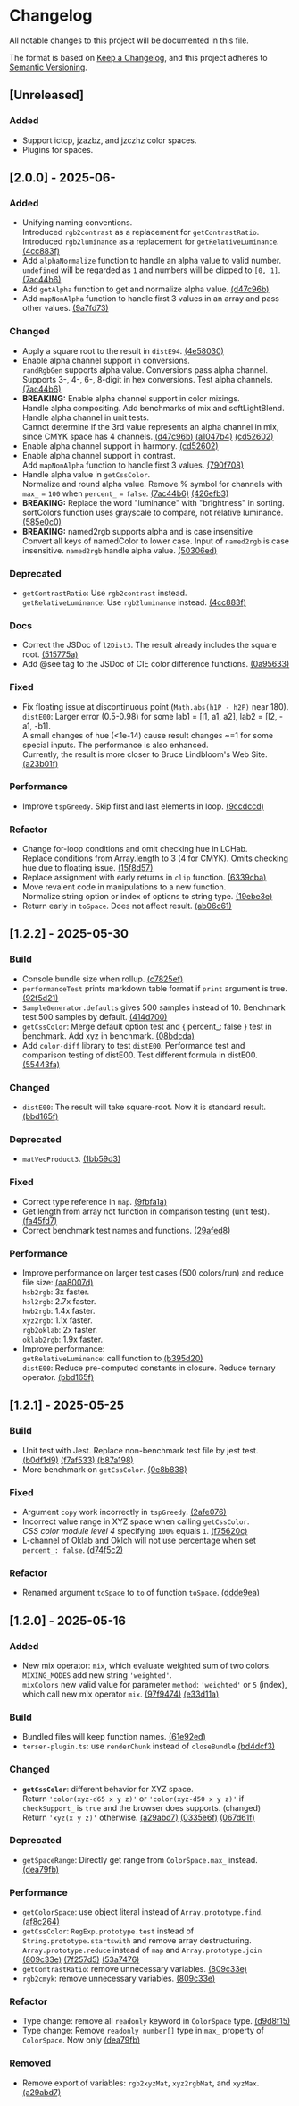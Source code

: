 # Changelog

All notable changes to this project will be documented in this file.

The format is based on [Keep a Changelog](https://keepachangelog.com/en/1.1.0/),
and this project adheres to [Semantic Versioning](https://semver.org/spec/v2.0.0.html).

## [Unreleased]

### Added

- Support ictcp, jzazbz, and jzczhz color spaces.
- Plugins for spaces.

## [2.0.0] - 2025-06-

### Added

- Unifying naming conventions.<br/>
  Introduced `rgb2contrast` as a replacement for `getContrastRatio`.<br/>
  Introduced `rgb2luminance` as a replacement for `getRelativeLuminance`. [(4cc883f)](https://github.com/johnny95731/color-utils/commit/4cc883f4202a427bfe6d5f64f85d20410f5062b1)
- Add `alphaNormalize` function to handle an alpha value to valid number.
  `undefined` will be regarded as `1` and numbers will be clipped to `[0, 1]`. [(7ac44b6)](https://github.com/johnny95731/color-utils/commit/7ac44b65abd7a929f6a2644a6761cd0d82d2eac5)
- Add `getAlpha` function to get and normalize alpha value. [(d47c96b)](https://github.com/johnny95731/color-utils/commit/d47c96b38fa42cb58b162ca09a36c248197fdab8)
- Add `mapNonAlpha` function to handle first 3 values in an array and pass other values. [(9a7fd73)](https://github.com/johnny95731/color-utils/commit/9a7fd7306414bbf5667f42bbc903511e7c60a1b0)

### Changed

- Apply a square root to the result in `distE94`. [(4e58030)](https://github.com/johnny95731/color-utils/commit/4e580301429ad2e6504bf3255179e732ab5d8a8d)
- Enable alpha channel support in conversions.<br/>
  `randRgbGen` supports alpha value. Conversions pass alpha channel. Supports 3-, 4-, 6-, 8-digit in hex conversions. Test alpha channels. [(7ac44b6)](https://github.com/johnny95731/color-utils/commit/7ac44b65abd7a929f6a2644a6761cd0d82d2eac5)
- **BREAKING:** Enable alpha channel support in color mixings.<br/>
  Handle alpha compositing. Add benchmarks of mix and softLightBlend. Handle alpha channel in unit tests.<br/>
  Cannot determine if the 3rd value represents an alpha channel in mix, since CMYK space has 4 channels. [(d47c96b)](https://github.com/johnny95731/color-utils/commit/d47c96b38fa42cb58b162ca09a36c248197fdab8) [(a1047b4)](https://github.com/johnny95731/color-utils/commit/a1047b4f66b4d22bf015db2d533adb7f20b506e3) [(cd52602)](https://github.com/johnny95731/color-utils/commit/cd52602144d04735c9863466b84e4717abe6509b)
- Enable alpha channel support in harmony. [(cd52602)](https://github.com/johnny95731/color-utils/commit/cd52602144d04735c9863466b84e4717abe6509b)
- Enable alpha channel support in contrast.<br/>
  Add `mapNonAlpha` function to handle first 3 values. [(790f708)](https://github.com/johnny95731/color-utils/commit/790f708789f7f8294d6a59e5a173f97c9050e8bc)
- Handle alpha value in `getCssColor`.<br/>
  Normalize and round alpha value. Remove % symbol for channels with `max_` = `100` when `percent_` = `false`. [(7ac44b6)](https://github.com/johnny95731/color-utils/commit/7ac44b65abd7a929f6a2644a6761cd0d82d2eac5) [(426efb3)](https://github.com/johnny95731/color-utils/commit/426efb3d8bda02bcc4261790603954121b7fee11)
- **BREAKING:** Replace the word "luminance" with "brightness" in sorting.<br/>
  sortColors function uses grayscale to compare, not relative luminance. [(585e0c0)](https://github.com/johnny95731/color-utils/585e0c0b3c382d9d1582979f974b7c770a64017a)
- **BREAKING:** named2rgb supports alpha and is case insensitive<br/>
  Convert all keys of namedColor to lower case. Input of `named2rgb` is case insensitive. `named2rgb` handle alpha value. [(50306ed)](https://github.com/johnny95731/color-utils/50306ed94d91642c267a486fd08ad1c103b3212d)

### Deprecated

- `getContrastRatio`: Use `rgb2contrast` instead. <br/>
  `getRelativeLuminance`: Use `rgb2luminance` instead. [(4cc883f)](https://github.com/johnny95731/color-utils/commit/4cc883f4202a427bfe6d5f64f85d20410f5062b1)

### Docs

- Correct the JSDoc of `l2Dist3`. The result already includes the square root. [(515775a)](https://github.com/johnny95731/color-utils/commit/515775ab0ab376416478b3034bc3b5724892d7a5)
- Add @see tag to the JSDoc of CIE color difference functions. [(0a95633)](https://github.com/johnny95731/color-utils/commit/0a95633bb23a78b5c1e8658a595601a99fda2f81)

### Fixed

- Fix floating issue at discontinuous point (`Math.abs(h1P - h2P)` near 180).<br/>
   `distE00`: Larger error (0.5-0.98) for some lab1 = [l1, a1, a2], lab2 = [l2, -a1, -b1].<br/>
  A small changes of hue (<1e-14) cause result changes ~=1 for some special inputs. The performance is also enhanced.<br/>
  Currently, the result is more closer to Bruce Lindbloom's Web Site. [(a23b01f)](https://github.com/johnny95731/color-utils/commit/a23b01f3f0a0e4e7a1115b42a7654a227beeb14f)

### Performance

- Improve `tspGreedy`. Skip first and last elements in loop. [(9ccdccd)](https://github.com/johnny95731/color-utils/commit/9ccdccd8a94cfdba4d454696ece175cfc8b6efb8)

### Refactor

- Change for-loop conditions and omit checking hue in LCHab. <br/>
  Replace conditions from Array.length to 3 (4 for CMYK). Omits checking hue due to floating issue. [(15f8d57)](https://github.com/johnny95731/color-utils/commit/15f8d5700fdfc056f25d631c475f17122646cf08)
- Replace assignment with early returns in `clip` function. [(6339cba)](https://github.com/johnny95731/color-utils/commit/6339cbaa89291941bd316bc9b38b9c7c9c143bdc)
- Move revalent code in manipulations to a new function. <br/>
  Normalize string option or index of options to string type. [(19ebe3e)](https://github.com/johnny95731/color-utils/commit/19ebe3eed3dc1a79ba4a05facce22cb34c74a368)
- Return early in `toSpace`. Does not affect result. [(ab06c61)](https://github.com/johnny95731/color-utils/commit/ab06c611822c75ceb0bd4e50c87afcafcfbb3452)

## [1.2.2] - 2025-05-30

### Build

- Console bundle size when rollup. [(c7825ef)](https://github.com/johnny95731/color-utils/commit/c7825ef957c10dc18188ee2f14d8018d6c0e3aca)
- `performanceTest` prints markdown table format if `print` argument is true. [(92f5d21)](https://github.com/johnny95731/color-utils/commit/92f5d2124520f866553fe9355c28aa7269fd9006)
- `SampleGenerator.defaults` gives 500 samples instead of 10. Benchmark test 500 samples by default. [(414d700)](https://github.com/johnny95731/color-utils/commit/414d700f5736b8d094746c900cc7f1b8929730dd)
- `getCssColor`: Merge default option test and { percent_: false } test in benchmark. Add xyz in benchmark. [(08bdcda)](https://github.com/johnny95731/color-utils/commit/08bdcda8bb6e165a174f55debfe40ca75e901886)
- Add `color-diff` library to test `distE00`. Performance test and comparison testing of distE00. Test different formula in distE00. [(55443fa)](https://github.com/johnny95731/color-utils/commit/55443faa6fd827e5365a3d31bc9ce3e409ff5e8d)

### Changed

- `distE00`: The result will take square-root. Now it is standard result. [(bbd165f)](https://github.com/johnny95731/color-utils/commit/bbd165f799ca440611cf42d5dab29016b158c31a)

### Deprecated

- `matVecProduct3`. [(1bb59d3)](https://github.com/johnny95731/color-utils/commit/1bb59d3e89632861ec3512484bfc3e5d551d9568)

### Fixed

- Correct type reference in `map`. [(9fbfa1a)](https://github.com/johnny95731/color-utils/commit/9fbfa1a7aa3f108aff51132e0f70a9e7b4685020)
- Get length from array not function in comparison testing (unit test). [(fa45fd7)](https://github.com/johnny95731/color-utils/commit/fa45fd7fac57eef6fc727ce581bd6e10ad5aa407)
- Correct benchmark test names and functions. [(29afed8)](https://github.com/johnny95731/color-utils/commit/29afed8f466f268a0ce3da6cc292729a7caf4feb)

### Performance

- Improve performance on larger test cases (500 colors/run) and reduce file size: [(aa8007d)](https://github.com/johnny95731/color-utils/commit/aa8007dc4df0bfdf7283a824ae82f963732192bb) <br/>
  `hsb2rgb`: 3x faster.<br/>
  `hsl2rgb`: 2.7x faster.<br/>
  `hwb2rgb`: 1.4x faster.<br/>
  `xyz2rgb`: 1.1x faster.<br/>
  `rgb2oklab`: 2x faster.<br/>
  `oklab2rgb`: 1.9x faster.
- Improve performance:<br/>
  `getRelativeLuminance`: call function to  [(b395d20)](https://github.com/johnny95731/color-utils/commit/b395d20c3ebbbf0c6330e2c4bc6550bc348ea7d0)<br/>
  `distE00`: Reduce pre-computed constants in closure. Reduce ternary operator. [(bbd165f)](https://github.com/johnny95731/color-utils/commit/bbd165f799ca440611cf42d5dab29016b158c31a)

## [1.2.1] - 2025-05-25

### Build

- Unit test with Jest. Replace non-benchmark test file by jest test. [(b0df1d9)](https://github.com/johnny95731/color-utils/commit/b0df1d94f39ee1e3de73ccd5f514c2a4403e0617) [(f7af533)](https://github.com/johnny95731/color-utils/commit/f7af533fd43712e11816d504ff92325abe2b213a) [(b87a198)](https://github.com/johnny95731/color-utils/commit/b87a198f03bdabae5c89309962431217aaaaba79)
- More benchmark on `getCssColor`. [(0e8b838)](https://github.com/johnny95731/color-utils/commit/0e8b83832693c6432639225f39f3e4ed45bf4f9a)

### Fixed

- Argument `copy` work incorrectly in `tspGreedy`. [(2afe076)](https://github.com/johnny95731/color-utils/commit/2afe0762c41a9343d9c059c75978ae6c0140fd4b)
- Incorrect value range in XYZ space when calling `getCssColor`.<br/>
  *CSS color module level 4* specifying `100%` equals `1`. [(f75620c)](https://github.com/johnny95731/color-utils/commit/f75620c7458dbc00c0d4c6bc8cd930f453de070f)<br/>
- L-channel of Oklab and Oklch will not use percentage when set `percent_: false`. [(d74f5c2)](https://github.com/johnny95731/color-utils/commit/d74f5c29c3172f2d572337f6e6e56ac55ef3ee3b)<br/>

### Refactor

- Renamed argument `toSpace` to `to` of function `toSpace`. [(ddde9ea)](https://github.com/johnny95731/color-utils/commit/ddde9ea8bfa6444c05c755e1710f6722e7388e21)

## [1.2.0] - 2025-05-16

### Added

- New mix operator: `mix`, which evaluate weighted sum of two colors.<br/>
  `MIXING_MODES` add new string `'weighted'`.<br/>
  `mixColors` new valid value for parameter `method`: `'weighted'` or `5` (index),<br/>
  which call new mix operator `mix`. [(97f9474)](https://github.com/johnny95731/color-utils/commit/97f9474e4908b8b6b07382c90519d83ba0e570cf) [(e33d11a)](https://github.com/johnny95731/color-utils/commit/e33d11adbe7b6cb1f672a330a8982003979faf9d)

### Build

- Bundled files will keep function names. [(61e92ed)](https://github.com/johnny95731/color-utils/commit/61e92ed57f2e3a6ba08fbc09b15bd87e79b8a807)
- `terser-plugin.ts`: use `renderChunk` instead of `closeBundle` [(bd4dcf3)](https://github.com/johnny95731/color-utils/commit/bd4dcf33d47c793a6f4650b990d600c8da1b3d0f)

### Changed

- **`getCssColor`**: different behavior for XYZ space.<br/>
  Return `'color(xyz-d65 x y z)'` or `'color(xyz-d50 x y z)'` if `checkSupport_` is `true` and the browser does supports. (changed)<br/>
  Return `'xyz(x y z)'` otherwise. [(a29abd7)](https://github.com/johnny95731/color-utils/commit/a29abd759aa163dc5d176221ca6025382c21d6d2) [(0335e6f)](https://github.com/johnny95731/color-utils/commit/0335e6f20ecdfdba8002cf31467529836cdaafba) [(067d61f)](https://github.com/johnny95731/color-utils/commit/067d61ff0ffda1a91f7a8b6a5d32566f0cccfaa1)

### Deprecated

- `getSpaceRange`: Directly get range from `ColorSpace.max_` instead. [(dea79fb)](https://github.com/johnny95731/color-utils/commit/dea79fb670ecd6c5bb1759f91f82360f24a0233d)

### Performance

- `getColorSpace`: use object literal instead of `Array.prototype.find`. [(af8c264)](https://github.com/johnny95731/color-utils/commit/af8c264632244021d5884311bfddee6237212fdb)
- `getCssColor`: `RegExp.prototype.test` instead of `String.prototype.startswith` and remove array destructuring.<br/>
    `Array.prototype.reduce` instead of `map` and `Array.prototype.join`
    [(809c33e)](https://github.com/johnny95731/color-utils/commit/809c33e861773cdf07332f1e7f948ef4d41950d4) [(7f257d5)](https://github.com/johnny95731/color-utils/commit/7f257d5f0a82bc36c0576d8e997c952449120f93) [(53a7476)](https://github.com/johnny95731/color-utils/commit/53a7476455db2a5336a7ee41b4c595ee4a3975e3)<br/>
- `getContrastRatio`: remove unnecessary variables.
    [(809c33e)](https://github.com/johnny95731/color-utils/commit/7f257d5f0a82bc36c0576d8e997c952449120f93)<br/>
- `rgb2cmyk`: remove unnecessary variables.
    [(809c33e)](https://github.com/johnny95731/color-utils/commit/809c33e861773cdf07332f1e7f948ef4d41950d4)<br/>

### Refactor

- Type change: remove all `readonly` keyword in `ColorSpace` type. [(d9d8f15)](https://github.com/johnny95731/color-utils/commit/d9d8f1578ab488183b28e774125ac5655420906f)
- Type change: Remove `readonly number[]` type in `max_` property of `ColorSpace`. Now only
  [(dea79fb)](https://github.com/johnny95731/color-utils/commit/dea79fb670ecd6c5bb1759f91f82360f24a0233d)

### Removed

- Remove export of variables: `rgb2xyzMat`, `xyz2rgbMat`, and `xyzMax`. [(a29abd7)](https://github.com/johnny95731/color-utils/commit/a29abd759aa163dc5d176221ca6025382c21d6d2)
